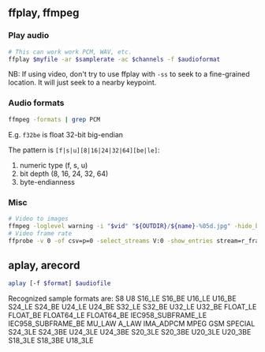 ## ffplay, ffmpeg

### Play audio
```bash
# This can work work PCM, WAV, etc.
ffplay $myfile -ar $samplerate -ac $channels -f $audioformat
```

NB: If using video, don't try to use ffplay with `-ss` to seek to a fine-grained location. It will just seek to a nearby keypoint.

### Audio formats
```bash
ffmpeg -formats | grep PCM
```

E.g. `f32be` is float 32-bit big-endian

The pattern is `[f|s|u][8|16|24|32|64][be|le]`:
1. numeric type (f, s, u)
2. bit depth (8, 16, 24, 32, 64)
3. byte-endianness

### Misc
```bash
# Video to images
ffmpeg -loglevel warning -i "$vid" "${OUTDIR}/${name}-%05d.jpg" -hide_banner
# Video frame rate
ffprobe -v 0 -of csv=p=0 -select_streams V:0 -show_entries stream=r_frame_rate infile
```

## aplay, arecord

```bash
aplay [-f $format] $audiofile
```

Recognized  sample formats are: S8 U8 S16_LE S16_BE U16_LE U16_BE S24_LE S24_BE U24_LE U24_BE S32_LE S32_BE U32_LE U32_BE FLOAT_LE FLOAT_BE FLOAT64_LE FLOAT64_BE IEC958_SUBFRAME_LE IEC958_SUBFRAME_BE MU_LAW A_LAW IMA_ADPCM MPEG GSM SPECIAL S24_3LE S24_3BE U24_3LE U24_3BE S20_3LE S20_3BE  U20_3LE  U20_3BE  S18_3LE  S18_3BE U18_3LE


<!--stackedit_data:
eyJoaXN0b3J5IjpbLTE5NjM2NjE3MTYsNTI3NjgzNTE4LC0yMD
g5MDcyMzIwLC0xNDI4ODU1MzAyXX0=
-->